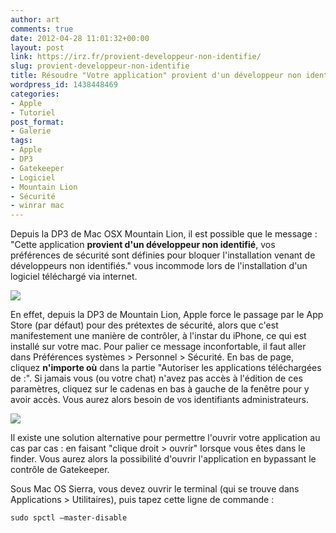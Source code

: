 ```yaml
---
author: art
comments: true
date: 2012-04-28 11:01:32+00:00
layout: post
link: https://irz.fr/provient-developpeur-non-identifie/
slug: provient-developpeur-non-identifie
title: Résoudre "Votre application" provient d'un développeur non identifié
wordpress_id: 1438448469
categories:
- Apple
- Tutoriel
post_format:
- Galerie
tags:
- Apple
- DP3
- Gatekeeper
- Logiciel
- Mountain Lion
- Sécurité
- winrar mac
---
```


Depuis la DP3 de Mac OSX Mountain Lion, il est possible que le message : "Cette application **provient d'un développeur non identifié**, vos préférences de sécurité sont définies pour bloquer l'installation venant de développeurs non identifiés." vous incommode lors de l'installation d'un logiciel téléchargé via internet.

![](https://static.irz.fr/2012/04/hiro-2012-04-27-à-19.02.06.png)

En effet, depuis la DP3 de Mountain Lion, Apple force le passage par le App Store (par défaut) pour des prétextes de sécurité, alors que c'est manifestement une manière de contrôler, à l'instar du iPhone, ce qui est installé sur votre mac. Pour palier ce message inconfortable, il faut aller dans Préférences systèmes > Personnel > Sécurité. En bas de page, cliquez **n'importe où** dans la partie "Autoriser les applications téléchargées de :". Si jamais vous (ou votre chat) n'avez pas accès à l'édition de ces paramètres, cliquez sur le cadenas en bas à gauche de la fenêtre pour y avoir accès. Vous aurez alors besoin de vos identifiants administrateurs.

![](https://static.irz.fr/2012/04/hiro-2012-04-27-à-19.14.24.png)

Il existe une solution alternative pour permettre l'ouvrir votre application au cas par cas : en faisant "clique droit > ouvrir" lorsque vous êtes dans le finder. Vous aurez alors la possibilité d'ouvrir l'application en bypassant le contrôle de Gatekeeper.

Sous Mac OS Sierra, vous devez ouvrir le terminal (qui se trouve dans Applications > Utilitaires), puis tapez cette ligne de commande :


    
    sudo spctl –master-disable
